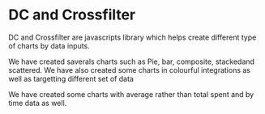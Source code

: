 # DC and Crossfilter

DC and Crossfilter are javascripts library which helps create different type of charts by data inputs.

We have created saverals charts such as Pie, bar, composite, stackedand scattered. We have also created some charts in colourful integrations as well as targetting different set of data

We have created some charts with average rather than total spent and by time data as well.
